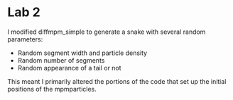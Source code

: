 # Lab 2

I modified diffmpm_simple to generate a snake with several random parameters:
- Random segment width and particle density
- Random number of segments
- Random appearance of a tail or not

This meant I primarily altered the portions of the code that set up the initial positions of the mpmparticles.